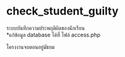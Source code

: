 # check_student_guilty
ระบบบันทึกความประพฤติผิดของนักเรียน <br/>
*แก้ข้อมูล database ได้ที่ ไฟล์ access.php <br/>

โครงงานจบตอนอยู่มัธยม
